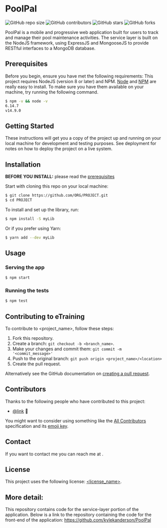 # PoolPal
![GitHub repo size](https://img.shields.io/github/repo-size/kylekanderson/PoolPal-Server)
![GitHub contributors](https://img.shields.io/github/contributors/kylekanderson/PoolPal-Server)
![GitHub stars](https://img.shields.io/github/stars/kylekanderson/PoolPal-Server?style=social)
![GitHub forks](https://img.shields.io/github/forks/kylekanderson/PoolPal-Server?style=social)

PoolPal is a mobile and progressive web application built for users to track and manage their pool maintenance activities. The service layer is built on the NodeJS framework, using ExpressJS and MongooseJS to provide RESTful interfaces to a MongoDB database.

## Prerequisites

Before you begin, ensure you have met the following requirements:
This project requires NodeJS (version 8 or later) and NPM.
[Node](http://nodejs.org/) and [NPM](https://npmjs.org/) are really easy to install.
To make sure you have them available on your machine,
try running the following command.

```sh
$ npm -v && node -v
6.14.7
v14.9.0
```
## Getting Started

These instructions will get you a copy of the project up and running on your local machine for development and testing purposes. See deployment for notes on how to deploy the project on a live system.

## Installation

**BEFORE YOU INSTALL:** please read the [prerequisites](#prerequisites)

Start with cloning this repo on your local machine:

```sh
$ git clone https://github.com/ORG/PROJECT.git
$ cd PROJECT
```

To install and set up the library, run:

```sh
$ npm install -S myLib
```

Or if you prefer using Yarn:

```sh
$ yarn add --dev myLib
```

## Usage

### Serving the app

```sh
$ npm start
```

### Running the tests

```sh
$ npm test
```
## Contributing to eTraining
<!--- If your README is long or you have some specific process or steps you want contributors to follow, consider creating a separate CONTRIBUTING.md file--->
To contribute to <project_name>, follow these steps:

1. Fork this repository.
2. Create a branch: `git checkout -b <branch_name>`.
3. Make your changes and commit them: `git commit -m '<commit_message>'`
4. Push to the original branch: `git push origin <project_name>/<location>`
5. Create the pull request.

Alternatively see the GitHub documentation on [creating a pull request](https://help.github.com/en/github/collaborating-with-issues-and-pull-requests/creating-a-pull-request).

## Contributors

Thanks to the following people who have contributed to this project:

* [@link](https://github.com/) 📖

You might want to consider using something like the [All Contributors](https://github.com/all-contributors/all-contributors) specification and its [emoji key](https://allcontributors.org/docs/en/emoji-key).

## Contact

If you want to contact me you can reach me at <email>.

## License

This project uses the following license: [<license_name>](<link>).

## More detail:
This repository contains code for the service-layer portion of the application. Below is a link to the repository containing the code for the front-end of the application:
https://github.com/kylekanderson/PoolPal
